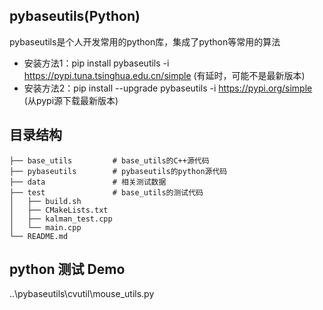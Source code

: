 ## pybaseutils(Python)
pybaseutils是个人开发常用的python库，集成了python等常用的算法
- 安装方法1：pip install pybaseutils -i https://pypi.tuna.tsinghua.edu.cn/simple (有延时，可能不是最新版本)
- 安装方法2：pip install --upgrade pybaseutils -i https://pypi.org/simple (从pypi源下载最新版本)

## 目录结构

```
├── base_utils         # base_utils的C++源代码
├── pybaseutils        # pybaseutils的python源代码
├── data               # 相关测试数据
├── test               # base_utils的测试代码
│   ├── build.sh
│   ├── CMakeLists.txt
│   ├── kalman_test.cpp
│   └── main.cpp
└── README.md

```

## python 测试 Demo 
..\pybaseutils\cvutil\mouse_utils.py
